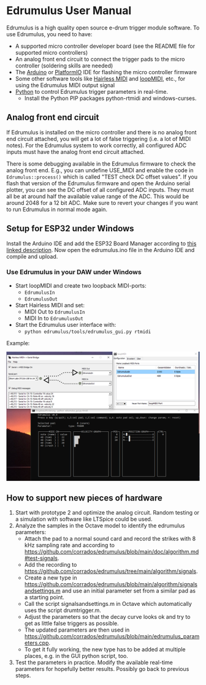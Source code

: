 # Edrumulus User Manual

Edrumulus is a high quality open source e-drum trigger module software. To use Edrumulus, you need to have:

- A supported micro controller developer board (see the README file for supported micro controllers)
- An analog front end circuit to connect the trigger pads to the micro controller (soldering skills are needed)
- The [Arduino](https://www.arduino.cc/en/software) or [PlatformIO](https://platformio.org/) IDE for flashing the micro controller firmware
- Some other software tools like [Hairless MIDI](https://projectgus.github.io/hairless-midiserial) and
  [loopMIDI](https://www.tobias-erichsen.de/software/loopmidi.html), etc., for using the Edrumulus MIDI output signal
- [Python](https://www.python.org) to control Edrumulus trigger parameters in real-time.
  - Install the Python PIP packages python-rtmidi and windows-curses.

## Analog front end circuit

If Edrumulus is installed on the micro controller and there is no analog front end circuit attached,
you will get a lot of false triggering (i.e. a lot of MIDI notes). For the Edrumulus system to work correctly,
all configured ADC inputs must have the analog front end circuit attached.

There is some debugging available in the Edrumulus firmware to check the analog front end. E.g., you can
undefine USE_MIDI and enable the code in `Edrumulus::process()` which is called "TEST check DC offset values".
If you flash that version of the Edrumulus firmware and open the Arduino serial plotter, you can see the
DC offset of all configured ADC inputs. They must all be at around half the available value range of the ADC.
This would be around 2048 for a 12 bit ADC. Make sure to revert your changes if you want to run Edrumulus
in normal mode again.


## Setup for ESP32 under Windows

Install the Arduino IDE and add the ESP32 Board Manager according to
[this linked description](https://docs.espressif.com/projects/arduino-esp32/en/latest/installing.html).
Now open the edrumulus.ino file in the Arduino IDE and compile and upload.

### Use Edrumulus in your DAW under Windows

- Start loopMIDI and create two loopback MIDI-ports:
  - `EdrumulusIn`
  - `EdrumulusOut`
- Start Hairless MIDI and set:
  - MIDI Out to `EdrumulusIn`
  - MIDI In to `EdrumulusOut`
- Start the Edrumulus user interface with:
  - `python edrumulus/tools/edrumulus_gui.py rtmidi`

Example:

![Screenshot of a typical Windows setup](/doc/images/win_setup.png)

## How to support new pieces of hardware

1. Start with prototype 2 and optimize the analog circuit. Random testing or a simulation with software like LTSpice could be used.
3. Analyze the samples in the Octave model to identify the edrumulus parameters:
   - Attach the pad to a normal sound card and record the strikes with 8 kHz sampling rate and according to https://github.com/corrados/edrumulus/blob/main/doc/algorithm.md#test-signals.
   - Add the recording to https://github.com/corrados/edrumulus/tree/main/algorithm/signals.
   - Create a new type in https://github.com/corrados/edrumulus/blob/main/algorithm/signalsandsettings.m and use an
     initial parameter set from a similar pad as a starting point.
   - Call the script signalsandsettings.m in Octave which automatically uses the script drumtrigger.m.
   - Adjust the parameters so that the decay curve looks ok and try to get as little false triggers as possible.
   - The updated parameters are then used in https://github.com/corrados/edrumulus/blob/main/edrumulus_parameters.cpp.
   - To get it fully working, the new type has to be added at multiple places, e.g. in the GUI python script, too.
4. Test the parameters in practice. Modify the available real-time parameters for hopefully better results. Possibly go back to previous steps.

